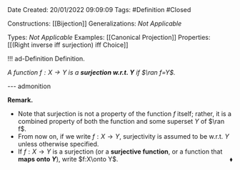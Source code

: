 <br />
<br />

Date Created: 20/01/2022 09:09:09
Tags: #Definition #Closed 

Constructions: [[Bijection]]
Generalizations: _Not Applicable_

Types: _Not Applicable_
Examples: [[Canonical Projection]]
Properties: [[(Right inverse iff surjection) iff Choice]]

!!! ad-Definition Definition.

_A function $f:X\to Y$ is a **surjection w.r.t. $Y$** if $\ran f=Y$._

--- admonition

**Remark.**
* Note that surjection is not a property of the function $f$ itself; rather, it is a combined property of both the function and some superset $Y$ of $\ran f$.
* From now on, if we write $f:X\to Y$, surjectivity is assumed to be w.r.t. $Y$ unless otherwise specified.
* If $f:X\to Y$ is a surjection (or a **surjective function**, or a function that **maps onto $Y$**), write $f:X\onto Y$.<span style="float:right;">$\blacklozenge$</span>
